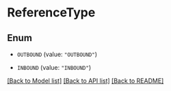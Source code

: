 # ReferenceType

## Enum


* `OUTBOUND` (value: `"OUTBOUND"`)

* `INBOUND` (value: `"INBOUND"`)


[[Back to Model list]](../README.md#documentation-for-models) [[Back to API list]](../README.md#documentation-for-api-endpoints) [[Back to README]](../README.md)


